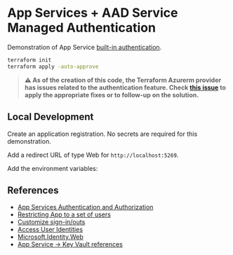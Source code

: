 # App Services + AAD Service Managed Authentication

Demonstration of App Service [built-in authentication](https://learn.microsoft.com/en-us/azure/app-service/overview-authentication-authorization).

```sh
terraform init
terraform apply -auto-approve
```

> **⚠️ As of the creation of this code, the Terraform Azurerm provider has issues related to the authentication feature. Check [this issue](https://github.com/hashicorp/terraform-provider-azurerm/issues/20913) to apply the appropriate fixes or to follow-up on the solution.**

## Local Development

Create an application registration. No secrets are required for this demonstration.

Add a redirect URL of type Web for `http://localhost:5269`.

Add the environment variables:




## References

- [App Services Authentication and Authorization](https://learn.microsoft.com/en-us/azure/app-service/overview-authentication-authorization)
- [Restricting App to a set of users](https://learn.microsoft.com/en-us/azure/active-directory/develop/howto-restrict-your-app-to-a-set-of-users)
- [Customize sign-in/outs](https://learn.microsoft.com/en-us/azure/app-service/configure-authentication-customize-sign-in-out)
- [Access User Identities](https://learn.microsoft.com/en-us/azure/app-service/configure-authentication-user-identities)
- [Microsoft.Identity.Web](https://github.com/AzureAD/microsoft-identity-web/wiki/1.2.0#integration-with-azure-app-services-authentication-of-web-apps-running-with-microsoftidentityweb)
- [App Service -> Key Vault references](https://learn.microsoft.com/en-us/azure/app-service/app-service-key-vault-references?tabs=azure-cli)
